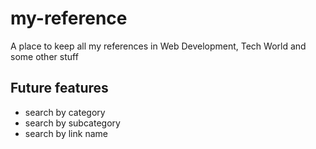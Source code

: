 # my-reference

A place to keep all my references in Web Development, Tech World and some other stuff

## Future features

- search by category
- search by subcategory
- search by link name
